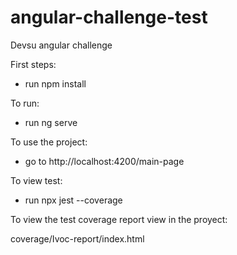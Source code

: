 # angular-challenge-test
Devsu angular challenge

First steps:
- run npm install

To run:
- run ng serve

To use the project:

- go to http://localhost:4200/main-page

To view test:
- run npx jest --coverage

To view the test coverage report view in the proyect:

coverage/Ivoc-report/index.html
